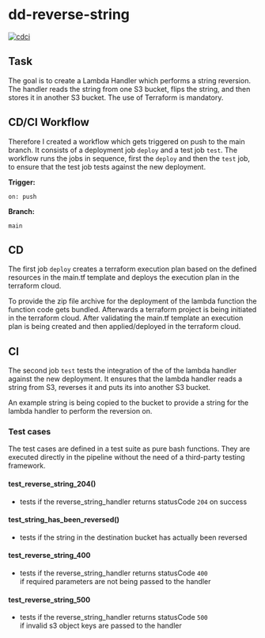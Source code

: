 # dd-reverse-string

[![cdci](https://github.com/Balou9/dd-reverse-string/workflows/cdci/badge.svg)](https://github.com/Balou9/dd-reverse-string/actions)

## Task

The goal is to create a Lambda Handler which performs a string reversion. The handler reads the string from one S3 bucket, flips the string, and then stores it in another S3 bucket. The use of Terraform is mandatory.

## CD/CI Workflow

Therefore I created a workflow which gets triggered on push to the main branch. It consists of a deployment job `deploy` and a test job `test`.
The workflow runs the jobs in sequence, first the `deploy` and then the `test` job, to ensure that the test job tests against the new deployment.

**Trigger:**

```
on: push
```
**Branch:**

```
main
```

## CD

The first job `deploy` creates a terraform execution plan based on the defined resources in the main.tf template and deploys the execution plan in the terraform cloud.

To provide the zip file archive for the deployment of the lambda function the function code gets bundled. Afterwards a terraform project is being initiated in the terraform cloud. After validating the main.tf template an execution plan is being created and then applied/deployed in the terraform cloud.

## CI

The second job `test` tests the integration of the of the lambda handler against the new deployment. It ensures that the lambda handler reads a string from S3, reverses it and puts its into another S3 bucket.

An example string is being copied to the bucket to provide a string for the lambda handler to perform the reversion on.

### Test cases

The test cases are defined in a test suite as pure bash functions.
They are executed directly in the pipeline without the need of a third-party testing framework.

#### test_reverse_string_204()

- tests if the reverse_string_handler returns statusCode `204` on success

#### test_string_has_been_reversed()

- tests if the string in the destination bucket has actually been reversed

#### test_reverse_string_400

- tests if the reverse_string_handler returns statusCode `400`  
if required parameters are not being passed to the handler

#### test_reverse_string_500

- tests if the reverse_string_handler returns statusCode `500`  
if invalid s3 object keys are passed to the handler
